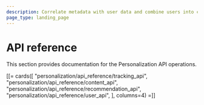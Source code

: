 ```yaml
---
description: Correlate metadata with user data and combine users into clusters of certain type.
page_type: landing_page
---
```


# API reference

This section provides documentation for the Personalization API operations.

[[= cards([
    "personalization/api_reference/tracking_api",
    "personalization/api_reference/content_api",
    "personalization/api_reference/recommendation_api",
    "personalization/api_reference/user_api",
], columns=4) =]]
